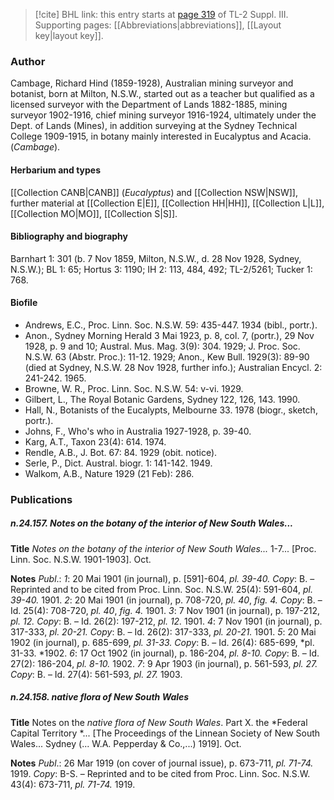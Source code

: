 > [!cite] BHL link: this entry starts at [page 319](https://www.biodiversitylibrary.org/item/103861#page/329/mode/1up) of TL-2 Suppl. III.
> Supporting pages: [[Abbreviations|abbreviations]], [[Layout key|layout key]].

### Author

Cambage, Richard Hind (1859-1928), Australian mining surveyor and botanist, born at Milton, N.S.W., started out as a teacher but qualified as a licensed surveyor with the Department of Lands 1882-1885, mining surveyor 1902-1916, chief mining surveyor 1916-1924, ultimately under the Dept. of Lands (Mines), in addition surveying at the Sydney Technical College 1909-1915, in botany mainly interested in Eucalyptus and Acacia. (*Cambage*).

#### Herbarium and types

[[Collection CANB|CANB]] (*Eucalyptus*) and [[Collection NSW|NSW]], further material at [[Collection E|E]], [[Collection HH|HH]], [[Collection L|L]], [[Collection MO|MO]], [[Collection S|S]].

#### Bibliography and biography

Barnhart 1: 301 (b. 7 Nov 1859, Milton, N.S.W., d. 28 Nov 1928, Sydney, N.S.W.); BL 1: 65; Hortus 3: 1190; IH 2: 113, 484, 492; TL-2/5261; Tucker 1: 768.

#### Biofile

- Andrews, E.C., Proc. Linn. Soc. N.S.W. 59: 435-447. 1934 (bibl., portr.).
- Anon., Sydney Morning Herald 3 Mai 1923, p. 8, col. 7, (portr.), 29 Nov 1928, p. 9 and 10; Austral. Mus. Mag. 3(9): 304. 1929; J. Proc. Soc. N.S.W. 63 (Abstr. Proc.): 11-12. 1929; Anon., Kew Bull. 1929(3): 89-90 (died at Sydney, N.S.W. 28 Nov 1928, further info.); Australian Encycl. 2: 241-242. 1965.
- Browne, W. R., Proc. Linn. Soc. N.S.W. 54: v-vi. 1929.
- Gilbert, L., The Royal Botanic Gardens, Sydney 122, 126, 143. 1990.
- Hall, N., Botanists of the Eucalypts, Melbourne 33. 1978 (biogr., sketch, portr.).
- Johns, F., Who's who in Australia 1927-1928, p. 39-40.
- Karg, A.T., Taxon 23(4): 614. 1974.
- Rendle, A.B., J. Bot. 67: 84. 1929 (obit. notice).
- Serle, P., Dict. Austral. biogr. 1: 141-142. 1949.
- Walkom, A.B., Nature 1929 (21 Feb): 286.

### Publications

##### n.24.157. Notes on the botany of the interior of New South Wales...

**Title**
*Notes on the botany of the interior of New South Wales...* 1-7... \[Proc. Linn. Soc. N.S.W. 1901-1903\]. Oct.

**Notes**
*Publ*.: *1*: 20 Mai 1901 (in journal), p. \[591\]-604, *pl. 39-40.* *Copy*: B. – Reprinted and to be cited from Proc. Linn. Soc. N.S.W. 25(4): 591-604, *pl. 39-40.* 1901.
*2*: 20 Mai 1901 (in journal), p. 708-720, *pl. 40*, *fig. 4.* *Copy*: B. – Id. 25(4): 708-720, *pl. 40*, *fig. 4.* 1901.
*3*: 7 Nov 1901 (in journal), p. 197-212, *pl. 12.* *Copy*: B. – Id. 26(2): 197-212, *pl. 12.* 1901.
*4*: 7 Nov 1901 (in journal), p. 317-333, *pl. 20-21.* *Copy*: B. – Id. 26(2): 317-333, *pl. 20-21.* 1901.
*5*: 20 Mai 1902 (in journal), p. 685-699, *pl. 31-33. Copy*: B. – Id. 26(4): 685-699, *pl. 31-33. *1902.
*6*: 17 Oct 1902 (in journal), p. 186-204, *pl. 8-10.* *Copy*: B. – Id. 27(2): 186-204, *pl. 8-10.* 1902.
*7*: 9 Apr 1903 (in journal), p. 561-593, *pl. 27. Copy*: B. – Id. 27(4): 561-593, *pl. 27.* 1903.

##### n.24.158. native flora of New South Wales

**Title**
Notes on the *native flora of New South Wales*. Part X. the *Federal Capital Territory *... \[The Proceedings of the Linnean Society of New South Wales... Sydney (... W.A. Pepperday & Co.,...) 1919\]. Oct.

**Notes**
*Publ*.: 26 Mar 1919 (on cover of journal issue), p. 673-711, *pl. 71-74.* 1919. *Copy*: B-S. – Reprinted and to be cited from Proc. Linn. Soc. N.S.W. 43(4): 673-711, *pl. 71-74.* 1919.

